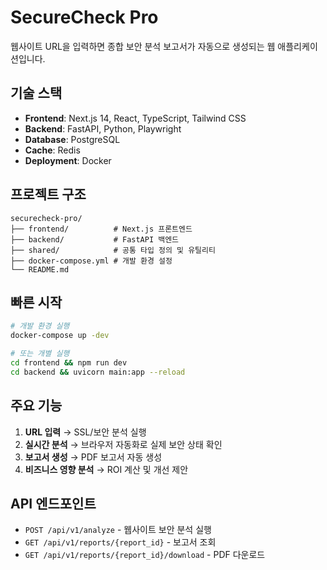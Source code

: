 # SecureCheck Pro

웹사이트 URL을 입력하면 종합 보안 분석 보고서가 자동으로 생성되는 웹 애플리케이션입니다.

## 기술 스택

- **Frontend**: Next.js 14, React, TypeScript, Tailwind CSS
- **Backend**: FastAPI, Python, Playwright
- **Database**: PostgreSQL
- **Cache**: Redis
- **Deployment**: Docker

## 프로젝트 구조

```
securecheck-pro/
├── frontend/          # Next.js 프론트엔드
├── backend/           # FastAPI 백엔드
├── shared/            # 공통 타입 정의 및 유틸리티
├── docker-compose.yml # 개발 환경 설정
└── README.md
```

## 빠른 시작

```bash
# 개발 환경 실행
docker-compose up -dev

# 또는 개별 실행
cd frontend && npm run dev
cd backend && uvicorn main:app --reload
```

## 주요 기능

1. **URL 입력** → SSL/보안 분석 실행
2. **실시간 분석** → 브라우저 자동화로 실제 보안 상태 확인  
3. **보고서 생성** → PDF 보고서 자동 생성
4. **비즈니스 영향 분석** → ROI 계산 및 개선 제안

## API 엔드포인트

- `POST /api/v1/analyze` - 웹사이트 보안 분석 실행
- `GET /api/v1/reports/{report_id}` - 보고서 조회
- `GET /api/v1/reports/{report_id}/download` - PDF 다운로드